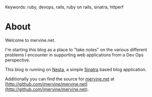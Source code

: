 Keywords: ruby, devops, rails, ruby on rails, sinatra, httperf

# About

Welcome to mervine.net.

I'm starting this blog as a place to "take notes" on the various different problems I encounter in supporting web applications from a Dev Ops perspective.

This blog is running on [Nesta][Nesta], a simple [Sinatra](http://www.sinatrarb.com/) based blog application.

Additionally you can find the source for [mervine.net](http://mervine.net/) at [http://github.com/jmervine/mervine.net](http://github.com/jmervine/mervine.net).

[Nesta]: http://nestacms.com/ "NestaCMS.com"

